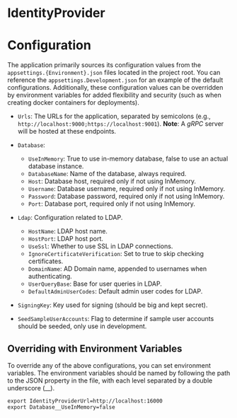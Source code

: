 # IdentityProvider

# Configuration

The application primarily sources its configuration values from the `appsettings.{Environment}.json` files located in the project root. You can reference the `appsettings.Development.json` for an example of the default configurations. Additionally, these configuration values can be overridden by environment variables for added flexibility and security (such as when creating docker containers for deployments).

- `Urls`: The URLs for the application, separated by semicolons (e.g., `http://localhost:9000;https://localhost:9001`). **Note**: A _gRPC_ server will be hosted at these endpoints.

- `Database`:
    - `UseInMemory`: True to use in-memory database, false to use an actual database instance.
    - `DatabaseName`: Name of the database, always required.
    - `Host`: Database host, required only if not using InMemory.
    - `Username`: Database username, required only if not using InMemory.
    - `Password`: Database password, required only if not using InMemory.
    - `Port`: Database port, required only if not using InMemory.

- `Ldap`: Configuration related to LDAP.
    - `HostName`: LDAP host name.
    - `HostPort`: LDAP host port.
    - `UseSsl`: Whether to use SSL in LDAP connections.
    - `IgnoreCertificateVerification`: Set to true to skip checking certificates.
    - `DomainName`: AD Domain name, appended to usernames when authenticating.
    - `UserQueryBase`: Base for user queries in LDAP.
    - `DefaultAdminUserCodes`: Default admin user codes for LDAP.

- `SigningKey`: Key used for signing (should be big and kept secret).

- `SeedSampleUserAccounts`: Flag to determine if sample user accounts should be seeded, only use in development.

## Overriding with Environment Variables

To override any of the above configurations, you can set environment variables. The environment variables should be named by following the path to the JSON property in the file, with each level separated by a double underscore (__).

```shell
export IdentityProviderUrl=http://localhost:16000
export Database__UseInMemory=false
```
